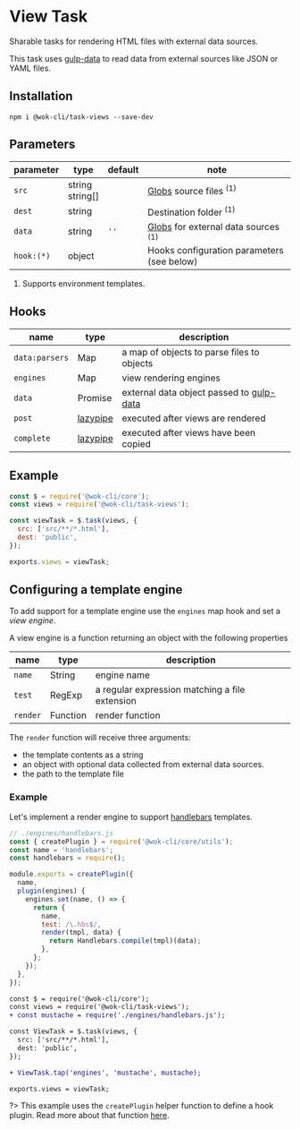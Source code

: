 # View Task

Sharable tasks for rendering HTML files with external data sources.

This task uses [gulp-data](https://www.npmjs.com/package/gulp-data) to read data from external sources like JSON or YAML files.

## Installation

```
npm i @wok-cli/task-views --save-dev
```

## Parameters

| parameter  | type               | default | note                                                |
| ---------- | ------------------ | ------- | --------------------------------------------------- |
| `src`      | string<br>string[] |         | [Globs][1] source files <sup>(1)</sup>              |
| `dest`     | string             |         | Destination folder <sup>(1)</sup>                   |
| `data`     | string             | `''`    | [Globs][1] for external data sources <sup>(1)</sup> |
| `hook:(*)` | object             |         | Hooks configuration parameters (see below)          |

1. Supports environment templates.

[1]: https://gulpjs.com/docs/en/api/concepts#globs
[2]: https://gulpjs.com/docs/en/api/src#sourcemaps

## Hooks

| name           | type          | description                                   |
| -------------- | ------------- | --------------------------------------------- |
| `data:parsers` | Map           | a map of objects to parse files to objects    |
| `engines`      | Map           | view rendering engines                        |
| `data`         | Promise       | external data object passed to [gulp-data][2] |
| `post`         | [lazypipe][1] | executed after views are rendered             |
| `complete`     | [lazypipe][1] | executed after views have been copied         |

[1]: https://github.com/OverZealous/lazypipe
[2]: https://www.npmjs.com/package/gulp-data

## Example

```js
const $ = require('@wok-cli/core');
const views = require('@wok-cli/task-views');

const viewTask = $.task(views, {
  src: ['src/**/*.html'],
  dest: 'public',
});

exports.views = viewTask;
```

## Configuring a template engine

To add support for a template engine use the `engines` map hook and set a _view engine_.

A view engine is a function returning an object with the following properties

| name     | type     | description                                    |
| -------- | -------- | ---------------------------------------------- |
| `name`   | String   | engine name                                    |
| `test`   | RegExp   | a regular expression matching a file extension |
| `render` | Function | render function                                |

The `render` function will receive three arguments:

- the template contents as a string
- an object with optional data collected from external data sources.
- the path to the template file

### Example

Let's implement a render engine to support [handlebars](https://handlebarsjs.com/) templates.

```js
// ./engines/handlebars.js
const { createPlugin } = require('@wok-cli/core/utils');
const name = 'handlebars';
const handlebars = require();

module.exports = createPlugin({
  name,
  plugin(engines) {
    engines.set(name, () => {
      return {
        name,
        test: /\.hbs$/,
        render(tmpl, data) {
          return Handlebars.compile(tmpl)(data);
        },
      };
    });
  },
});
```

```diff
const $ = require('@wok-cli/core');
const views = require('@wok-cli/task-views');
+ const mustache = require('./engines/handlebars.js');

const ViewTask = $.task(views, {
  src: ['src/**/*.html'],
  dest: 'public',
});

+ ViewTask.tap('engines', 'mustache', mustache);

exports.views = viewTask;
```

?> This example uses the `createPlugin` helper function to define a hook plugin. Read more about that function [here](#TODO).

